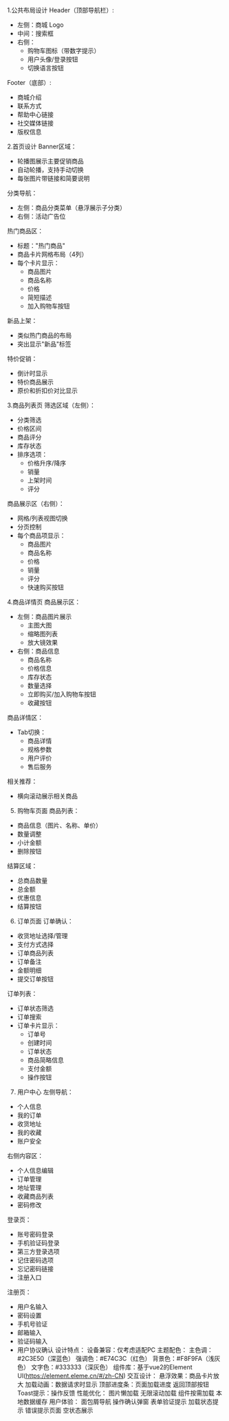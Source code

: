1.公共布局设计
Header（顶部导航栏）:
- 左侧：商城 Logo
- 中间：搜索框
- 右侧：
  - 购物车图标（带数字提示）
  - 用户头像/登录按钮
  - 切换语言按钮
  
Footer（底部）:
- 商城介绍
- 联系方式
- 帮助中心链接
- 社交媒体链接
- 版权信息

2.首页设计
Banner区域：
- 轮播图展示主要促销商品
- 自动轮播，支持手动切换
- 每张图片带链接和简要说明

分类导航：
- 左侧：商品分类菜单（悬浮展示子分类）
- 右侧：活动广告位

热门商品区：
- 标题："热门商品"
- 商品卡片网格布局（4列）
- 每个卡片显示：
  - 商品图片
  - 商品名称
  - 价格
  - 简短描述
  - 加入购物车按钮

新品上架：
- 类似热门商品的布局
- 突出显示"新品"标签

特价促销：
- 倒计时显示
- 特价商品展示
- 原价和折扣价对比显示

3.商品列表页
筛选区域（左侧）：
- 分类筛选
- 价格区间
- 商品评分
- 库存状态
- 排序选项：
  - 价格升序/降序
  - 销量
  - 上架时间
  - 评分

商品展示区（右侧）：
- 网格/列表视图切换
- 分页控制
- 每个商品项显示：
  - 商品图片
  - 商品名称
  - 价格
  - 销量
  - 评分
  - 快速购买按钮
  
4.商品详情页
商品展示区：
- 左侧：商品图片展示
  - 主图大图
  - 缩略图列表
  - 放大镜效果
- 右侧：商品信息
  - 商品名称
  - 价格信息
  - 库存状态
  - 数量选择
  - 立即购买/加入购物车按钮
  - 收藏按钮

商品详情区：
- Tab切换：
  - 商品详情
  - 规格参数
  - 用户评价
  - 售后服务

相关推荐：
- 横向滚动展示相关商品

5. 购物车页面
商品列表：
- 商品信息（图片、名称、单价）
- 数量调整
- 小计金额
- 删除按钮

结算区域：
- 总商品数量
- 总金额
- 优惠信息
- 结算按钮

6. 订单页面
订单确认：
- 收货地址选择/管理
- 支付方式选择
- 订单商品列表
- 订单备注
- 金额明细
- 提交订单按钮

订单列表：
- 订单状态筛选
- 订单搜索
- 订单卡片显示：
  - 订单号
  - 创建时间
  - 订单状态
  - 商品简略信息
  - 支付金额
  - 操作按钮

7. 用户中心
左侧导航：
- 个人信息
- 我的订单
- 收货地址
- 我的收藏
- 账户安全

右侧内容区：
- 个人信息编辑
- 订单管理
- 地址管理
- 收藏商品列表
- 密码修改

登录页：
- 账号密码登录
- 手机验证码登录
- 第三方登录选项
- 记住密码选项
- 忘记密码链接
- 注册入口

注册页：
- 用户名输入
- 密码设置
- 手机号验证
- 邮箱输入
- 验证码输入
- 用户协议确认
设计特点：
设备兼容：仅考虑适配PC
主题配色：
主色调：#2C3E50（深蓝色）
强调色：#E74C3C（红色）
背景色：#F8F9FA（浅灰色）
文字色：#333333（深灰色）
组件库：基于vue2的Element UI(https://element.eleme.cn/#/zh-CN)
交互设计：
悬浮效果：商品卡片放大
加载动画：数据请求时显示
顶部进度条：页面加载进度
返回顶部按钮
Toast提示：操作反馈
性能优化：
图片懒加载
无限滚动加载
组件按需加载
本地数据缓存
用户体验：
面包屑导航
操作确认弹窗
表单验证提示
加载状态提示
错误提示页面
空状态展示